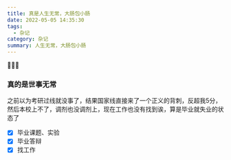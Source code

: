 ```yaml
---
title: 真是人生无常，大肠包小肠
date: 2022-05-05 14:35:30
tags:
  - 杂记
category: 杂记
summary: 人生无常，大肠包小肠
---
```


🤡🤡🤡

### 真的是世事无常

之前以为考研过线就没事了，结果国家线直接来了一个正义的背刺，反超我5分，然后本校上不了，调剂也没调剂上，现在工作也没有找到诶，算是毕业就失业的状态了

- [x] 毕业课题、实验
- [x] 毕业答辩
- [x] 找工作
